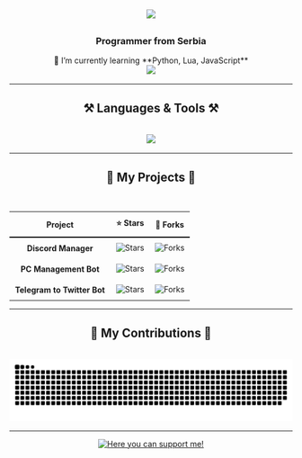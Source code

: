 <h1 align="center">
    <img src="https://readme-typing-svg.herokuapp.com/?font=Righteous&size=35&center=true&vCenter=true&width=500&height=70&duration=4000&lines=Hi+There!+👋;+I'm+Georgiy!;" />
</h1>

<h3 align="center">Programmer from Serbia</h3>

<div align="center"> 
 🌱 I’m currently learning **Python, Lua, JavaScript**
</div>

<div align="center"> 
  <a href="mailto:georgytugolukov@gmail.com">
    <img src="https://img.shields.io/badge/Gmail-333333?style=for-the-badge&logo=gmail&logoColor=red" />
  </a>
</div>

<hr/>

<h2 align="center">⚒️ Languages & Tools ⚒️</h2>
<br/>
<div align="center">
    <img src="https://skillicons.dev/icons?i=python,lua,js" />
</div>

<hr/>

<h2 align="center">📘 My Projects 📘</h2>
<br/>
<table align="center" style="width: 80%; border-collapse: collapse;">
  <thead align="center">
    <tr style="border-bottom: 2px solid #000;">
      <th style="padding: 10px;">Project</th>
      <th style="padding: 10px;">⭐ Stars</th>
      <th style="padding: 10px;">🤝 Forks</th>
    </tr>
  </thead>
  <tbody align="center">
    <tr>
      <td style="padding: 10px;">
        <a href="https://github.com/Georgyrs/Discord-bot-manager" style="text-decoration: none; font-weight: bold;">Discord Manager</a>
      </td>
      <td><img alt="Stars" src="https://img.shields.io/github/stars/Georgyrs/Discord-bot-manager?style=flat-square&labelColor=343b41"/></td>
      <td><img alt="Forks" src="https://img.shields.io/github/forks/Georgyrs/Discord-bot-manager?style=flat-square&labelColor=343b41"/></td>
    </tr>
    <tr>
      <td style="padding: 10px;">
        <a href="https://github.com/Georgyrs/PC-management-bot" style="text-decoration: none; font-weight: bold;">PC Management Bot</a>
      </td>
      <td><img alt="Stars" src="https://img.shields.io/github/stars/Georgyrs/PC-management-bot?style=flat-square&labelColor=343b41"/></td>
      <td><img alt="Forks" src="https://img.shields.io/github/forks/Georgyrs/PC-management-bot?style=flat-square&labelColor=343b41"/></td>
    </tr>
    <tr>
      <td style="padding: 10px;">
        <a href="https://github.com/Georgyrs/Telegram-to-Twitter-Bot" style="text-decoration: none; font-weight: bold;">Telegram to Twitter Bot</a>
      </td>
      <td><img alt="Stars" src="https://img.shields.io/github/stars/Georgyrs/Telegram-to-Twitter-Bot?style=flat-square&labelColor=343b41"/></td>
      <td><img alt="Forks" src="https://img.shields.io/github/forks/Georgyrs/Telegram-to-Twitter-Bot?style=flat-square&labelColor=343b41"/></td>
    </tr>
  </tbody>
</table>

<hr/>

<h2 align="center">🐍 My Contributions 🐍</h2>
<br/>
<div align="center">
  <img alt="snake eating my contributions" src="https://raw.githubusercontent.com/salesp07/salesp07/output/github-contribution-grid-snake.svg" />
</div>

<hr/>

<div align="center">
<a href='https://www.donationalerts.com/r/georgyrs_' target='_blank'>
  <img height='64' style='border:0px;' src="https://png.pngtree.com/png-vector/20220603/ourmid/pngtree-donate-button-png-image_4813535.png" alt='Here you can support me!' />
</a>
</div>
